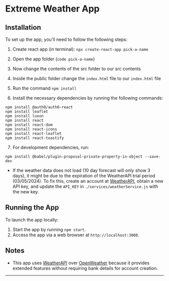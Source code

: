 
# Extreme Weather App

## Installation

To set up the app, you'll need to follow the following steps:

1. Create react app (in terminal): `npx create-react-app pick-a-name`
2. Open the app folder (`code pick-a-name`)
3. Now change the contents of the src folder to our src contents
4. Inside the public folder change the `index.html` file to our `index.html` file

5. Run the command `npm install`
6.  Install the necessary dependencies by running the following commands:
  ```
  npm install @auth0/auth0-react
  npm install leaflet
  npm install luxon
  npm install react
  npm install react-dom
  npm install react-icons
  npm install react-leaflet
  npm install react-toastify
  ```
7. For development dependencies, run:
  ```
  npm install @babel/plugin-proposal-private-property-in-object --save-dev
  ```

- If the weather data does not load (10 day forecast will only show 3 days), it might be due to the expiration of the WeatherAPI trial period (03/05/2024). To fix this, create an account at [WeatherAPI](https://www.weatherapi.com/), obtain a new API key, and update the `API_KEY` in `./services/weatherService.js` with the new key.

## Running the App

To launch the app locally:

1. Start the app by running `npm start`.
2. Access the app via a web browser at `http://localhost:3000`.

## Notes

- This app uses [WeatherAPI](https://www.weatherapi.com/) over [OpenWeather](https://openweathermap.org/) because it provides extended features without requiring bank details for account creation.

--- 
